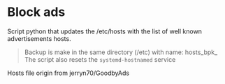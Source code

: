 # Block ads


Script python that updates the /etc/hosts with the list of well known advertisements hosts.

> Backup is make in the same directory (/etc) with name: hosts_bpk_<Datetime>
> The script also resets the `systemd-hostnamed` service 


Hosts file origin from jerryn70/GoodbyAds
